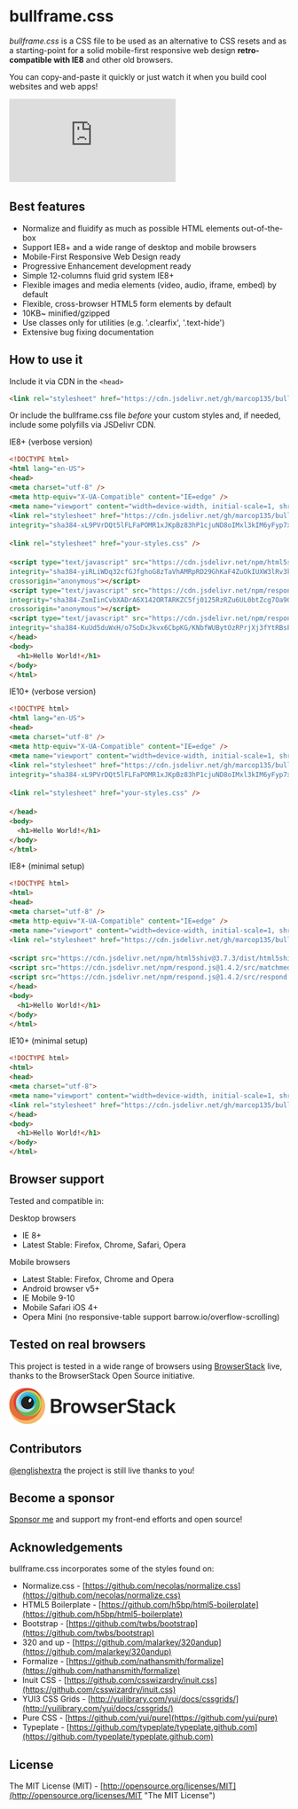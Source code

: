 # bullframe.css

_bullframe.css_ is a CSS file to be used as an alternative to CSS resets and as a starting-point for a solid mobile-first responsive web design **retro-compatible with IE8** and other old browsers.

You can copy-and-paste it quickly or just watch it when you build cool websites and web apps!

![dependencies badge](https://img.shields.io/github/license/marcop135/bullframe.css)

## Best features

- Normalize and fluidify as much as possible HTML elements out-of-the-box
- Support IE8+ and a wide range of desktop and mobile browsers
- Mobile-First Responsive Web Design ready
- Progressive Enhancement development ready
- Simple 12-columns fluid grid system IE8+
- Flexible images and media elements (video, audio, iframe, embed) by default
- Flexible, cross-browser HTML5 form elements by default
- 10KB~ minified/gzipped
- Use classes only for utilities (e.g. '.clearfix', '.text-hide')
- Extensive bug fixing documentation

## How to use it

Include it via CDN in the `<head>`

```html
<link rel="stylesheet" href="https://cdn.jsdelivr.net/gh/marcop135/bullframe.css/bullframe.min.css">
```

Or include the bullframe.css file _before_ your custom styles and, if needed, include some polyfills via JSDelivr CDN.

IE8+ (verbose version)

```html
<!DOCTYPE html>
<html lang="en-US">
<head>
<meta charset="utf-8" />
<meta http-equiv="X-UA-Compatible" content="IE=edge" />
<meta name="viewport" content="width=device-width, initial-scale=1, shrink-to-fit=no" />
<link rel="stylesheet" href="https://cdn.jsdelivr.net/gh/marcop135/bullframe.css/bullframe.min.css"
integrity="sha384-xL9PVrDQt5lFLFaPOMR1xJKpBz83hP1cjuND8oIMxl3kIM6yFyp7xzRChkB5ugUN" crossorigin="anonymous">

<link rel="stylesheet" href="your-styles.css" />

<script type="text/javascript" src="https://cdn.jsdelivr.net/npm/html5shiv@3.7.3/dist/html5shiv.min.js"
integrity="sha384-yiRLiWDq32cfGJfghoG8zTaVhAMRpRD29GhKaF4ZuOkIUXW3lRv3kbDH2azwgUoZ"
crossorigin="anonymous"></script>
<script type="text/javascript" src="https://cdn.jsdelivr.net/npm/respond.js@1.4.2/src/matchmedia.addListener.js"
integrity="sha384-ZsmIinCvbXADrA6X142ORTARKZC5fj0125RzRZu6UL0btZcg7Oa9GdQoMpbfqtc2"
crossorigin="anonymous"></script>
<script type="text/javascript" src="https://cdn.jsdelivr.net/npm/respond.js@1.4.2/src/respond.js"
integrity="sha384-KuUd5duWxH/o7SoDxJkvx6CbpKG/KNbfWUBytOzRPrjXj3fYtRBsPSCDQMK5m09g" crossorigin="anonymous"></script>
</head>
<body>
  <h1>Hello World!</h1>
</body>
</html>
```

IE10+ (verbose version)

```html
<!DOCTYPE html>
<html lang="en-US">
<head>
<meta charset="utf-8" />
<meta http-equiv="X-UA-Compatible" content="IE=edge" />
<meta name="viewport" content="width=device-width, initial-scale=1, shrink-to-fit=no" />
<link rel="stylesheet" href="https://cdn.jsdelivr.net/gh/marcop135/bullframe.css/bullframe.min.css"
integrity="sha384-xL9PVrDQt5lFLFaPOMR1xJKpBz83hP1cjuND8oIMxl3kIM6yFyp7xzRChkB5ugUN" crossorigin="anonymous">

<link rel="stylesheet" href="your-styles.css" />

</head>
<body>
  <h1>Hello World!</h1>
</body>
</html>
```

IE8+ (minimal setup)

```html
<!DOCTYPE html>
<html>
<head>
<meta charset="utf-8" />
<meta http-equiv="X-UA-Compatible" content="IE=edge" />
<meta name="viewport" content="width=device-width, initial-scale=1, shrink-to-fit=no" />
<link rel="stylesheet" href="https://cdn.jsdelivr.net/gh/marcop135/bullframe.css/bullframe.min.css">

<script src="https://cdn.jsdelivr.net/npm/html5shiv@3.7.3/dist/html5shiv.min.js"></script>
<script src="https://cdn.jsdelivr.net/npm/respond.js@1.4.2/src/matchmedia.addListener.js"></script>
<script src="https://cdn.jsdelivr.net/npm/respond.js@1.4.2/src/respond.js"></script>
</head>
<body>
  <h1>Hello World!</h1>
</body>
</html>
```

IE10+ (minimal setup)

```html
<!DOCTYPE html>
<html>
<head>
<meta charset="utf-8">
<meta name="viewport" content="width=device-width, initial-scale=1, shrink-to-fit=no">
<link rel="stylesheet" href="https://cdn.jsdelivr.net/gh/marcop135/bullframe.css/bullframe.min.css">
</head>
<body>
  <h1>Hello World!</h1>
</body>
</html>
```

## Browser support

Tested and compatible in:

Desktop browsers

- IE 8+
- Latest Stable: Firefox, Chrome, Safari, Opera

Mobile browsers

- Latest Stable: Firefox, Chrome and Opera
- Android browser v5+
- IE Mobile 9-10
- Mobile Safari iOS 4+
- Opera Mini (no responsive-table support barrow.io/overflow-scrolling)

## Tested on real browsers

This project is tested in a wide range of browsers using [BrowserStack](http://browserstack.com/) live, thanks to the BrowserStack Open Source initiative.

![BrowserStack Logo](./docs/img/browserstack-logo.png)

## Contributors

[@englishextra](https://github.com/englishextra) the project is still live thanks to you!

## Become a sponsor

[Sponsor me](https://github.com/sponsors/marcop135) and support my front-end efforts and open source!

## Acknowledgements

bullframe.css incorporates some of the styles found on:

- Normalize.css - [https://github.com/necolas/normalize.css](https://github.com/necolas/normalize.css)
- HTML5 Boilerplate - [https://github.com/h5bp/html5-boilerplate](https://github.com/h5bp/html5-boilerplate)
- Bootstrap - [https://github.com/twbs/bootstrap](https://github.com/twbs/bootstrap)
- 320 and up - [https://github.com/malarkey/320andup](https://github.com/malarkey/320andup)
- Formalize - [https://github.com/nathansmith/formalize](https://github.com/nathansmith/formalize)
- Inuit CSS - [https://github.com/csswizardry/inuit.css](https://github.com/csswizardry/inuit.css)
- YUI3 CSS Grids - [http://yuilibrary.com/yui/docs/cssgrids/](http://yuilibrary.com/yui/docs/cssgrids/)
- Pure CSS - [https://github.com/yui/pure](https://github.com/yui/pure)
- Typeplate - [https://github.com/typeplate/typeplate.github.com](https://github.com/typeplate/typeplate.github.com)

## License

The MIT License (MIT) - [http://opensource.org/licenses/MIT](http://opensource.org/licenses/MIT "The MIT License")
